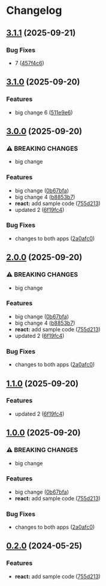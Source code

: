 # Changelog

## [3.1.1](https://github.com/guyderriman-ship-it/release-please-monorepo-example/compare/hello-react@v3.1.0...hello-react@v3.1.1) (2025-09-21)


### Bug Fixes

* 7 ([457f4c6](https://github.com/guyderriman-ship-it/release-please-monorepo-example/commit/457f4c6f59e66407bacd9accdd3410c3eb2bca0d))

## [3.1.0](https://github.com/guyderriman-ship-it/release-please-monorepo-example/compare/hello-react@v3.0.0...hello-react@v3.1.0) (2025-09-20)


### Features

* big change 6 ([511e9e6](https://github.com/guyderriman-ship-it/release-please-monorepo-example/commit/511e9e6eefe04720dcd0e2c8da07934884906173))

## [3.0.0](https://github.com/guyderriman-ship-it/release-please-monorepo-example/compare/hello-react@v2.0.0...hello-react@v3.0.0) (2025-09-20)


### ⚠ BREAKING CHANGES

* big change

### Features

* big change ([0b67bfa](https://github.com/guyderriman-ship-it/release-please-monorepo-example/commit/0b67bfac8f16057b6748391e06f6294d34514839))
* big change 4 ([b8853b7](https://github.com/guyderriman-ship-it/release-please-monorepo-example/commit/b8853b7978d2edcdced3c1a1f4a0992e278b938c))
* **react:** add sample code ([755d213](https://github.com/guyderriman-ship-it/release-please-monorepo-example/commit/755d2133dde08b8e1aeb2012256ee58b934fc346))
* updated 2 ([6f19fc4](https://github.com/guyderriman-ship-it/release-please-monorepo-example/commit/6f19fc458ec8497dad255bab850ea766122a5db1))


### Bug Fixes

* changes to both apps ([2a0afc0](https://github.com/guyderriman-ship-it/release-please-monorepo-example/commit/2a0afc030b9987e0f6bf5cf0d9fd13d127e8f377))

## [2.0.0](https://github.com/guyderriman-ship-it/release-please-monorepo-example/compare/hello-react@v1.1.0...hello-react@v2.0.0) (2025-09-20)


### ⚠ BREAKING CHANGES

* big change

### Features

* big change ([0b67bfa](https://github.com/guyderriman-ship-it/release-please-monorepo-example/commit/0b67bfac8f16057b6748391e06f6294d34514839))
* big change 4 ([b8853b7](https://github.com/guyderriman-ship-it/release-please-monorepo-example/commit/b8853b7978d2edcdced3c1a1f4a0992e278b938c))
* **react:** add sample code ([755d213](https://github.com/guyderriman-ship-it/release-please-monorepo-example/commit/755d2133dde08b8e1aeb2012256ee58b934fc346))
* updated 2 ([6f19fc4](https://github.com/guyderriman-ship-it/release-please-monorepo-example/commit/6f19fc458ec8497dad255bab850ea766122a5db1))


### Bug Fixes

* changes to both apps ([2a0afc0](https://github.com/guyderriman-ship-it/release-please-monorepo-example/commit/2a0afc030b9987e0f6bf5cf0d9fd13d127e8f377))

## [1.1.0](https://github.com/guyderriman-ship-it/release-please-monorepo-example/compare/hello-react@v1.0.0...hello-react@v1.1.0) (2025-09-20)


### Features

* updated 2 ([6f19fc4](https://github.com/guyderriman-ship-it/release-please-monorepo-example/commit/6f19fc458ec8497dad255bab850ea766122a5db1))

## [1.0.0](https://github.com/guyderriman-ship-it/release-please-monorepo-example/compare/hello-react@v0.2.0...hello-react@v1.0.0) (2025-09-20)


### ⚠ BREAKING CHANGES

* big change

### Features

* big change ([0b67bfa](https://github.com/guyderriman-ship-it/release-please-monorepo-example/commit/0b67bfac8f16057b6748391e06f6294d34514839))
* **react:** add sample code ([755d213](https://github.com/guyderriman-ship-it/release-please-monorepo-example/commit/755d2133dde08b8e1aeb2012256ee58b934fc346))


### Bug Fixes

* changes to both apps ([2a0afc0](https://github.com/guyderriman-ship-it/release-please-monorepo-example/commit/2a0afc030b9987e0f6bf5cf0d9fd13d127e8f377))

## [0.2.0](https://github.com/amarjanica/release-please-monorepo-example/compare/hello-react-v0.1.0...hello-react@v0.2.0) (2024-05-25)


### Features

* **react:** add sample code ([755d213](https://github.com/amarjanica/release-please-monorepo-example/commit/755d2133dde08b8e1aeb2012256ee58b934fc346))
